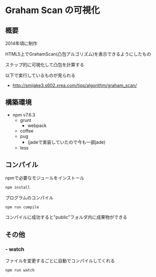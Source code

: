 # Graham Scan の可視化

## 概要

2014年頃に制作

HTML5上でGrahamScan(凸包アルゴリズム)を表示できるようにしたもの

ステップ的に可視化して凸包を計算する

以下で実行しているものが見られる

- http://smijake3.s602.xrea.com/tips/algorithm/graham_scan/

## 構築環境

- npm v7.6.3
  - grunt
    - webpack
  - coffee
  - pug
    - (jadeで実装していたので今も一部jade)
  - less

## コンパイル

npmで必要なモジュールをインストール

```bash
npm install
```

プログラムのコンパイル

```bash
npm run compile
```

コンパイルに成功すると"public"フォルダ内に成果物ができる

## その他

### - watch

ファイルを変更するごとに自動でコンパイルしてくれる

```bash
npm run watch
```
